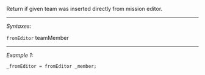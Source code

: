 Return if given team was inserted directly from mission editor.


---
*Syntaxes:*

`fromEditor` teamMember

---
*Example 1:*

```sqf
_fromEditor = fromEditor _member;
```